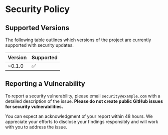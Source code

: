 # Security Policy

## Supported Versions

The following table outlines which versions of the project are currently supported with security updates.

| Version | Supported          |
| ------- | ------------------ |
| ~0.1.0  | :white_check_mark: |

## Reporting a Vulnerability

To report a security vulnerability, please email `security@example.com` with a detailed description of the issue. **Please do not create public GitHub issues for security vulnerabilities.**

You can expect an acknowledgment of your report within 48 hours. We appreciate your efforts to disclose your findings responsibly and will work with you to address the issue.
